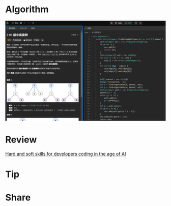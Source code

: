 # Algorithm

![](../../images/temp/zhenran-2024-03-17-lc.png)

# Review

[Hard and soft skills for developers coding in the age of AI](https://github.blog/2024-03-07-hard-and-soft-skills-for-developers-coding-in-the-age-of-ai/)

# Tip



# Share


